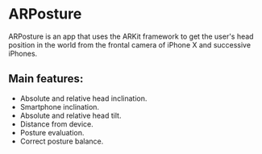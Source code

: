 # ARPosture

ARPosture is an app that uses the ARKit framework to get the user's head position in the world from the frontal camera of iPhone X and successive iPhones.

## Main features:
* Absolute and relative head inclination.
* Smartphone inclination.
* Absolute and relative head tilt.
* Distance from device.
* Posture evaluation.
* Correct posture balance.
